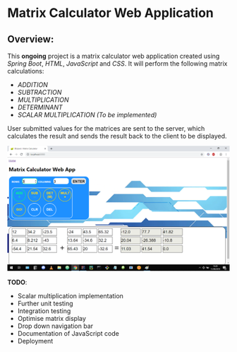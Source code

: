 # Matrix Calculator Web Application

## Overview:
This **ongoing** project is a matrix calculator web application created using *Spring Boot*, *HTML*, *JavaScript* and *CSS*. It will perform the following matrix calculations:

- *ADDITION*
- *SUBTRACTION*
- *MULTIPLICATION*
- *DETERMINANT*
- *SCALAR MULTIPLICATION (To be implemented)*

User submitted values for the matrices are sent to the server, which calculates the result and sends the result back to the client to be displayed.

![](matrix-webapp-demo.png)

**TODO**:
- Scalar multiplication implementation
- Further unit testing
- Integration testing
- Optimise matrix display
- Drop down navigation bar
- Documentation of JavaScript code
- Deployment
